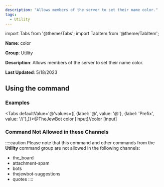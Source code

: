 ```yaml
---
description: "Allows members of the server to set their name color."
tags:
  - Utility
---
```

import Tabs from '@theme/Tabs';
import TabItem from '@theme/TabItem';

**Name**: color

**Group**: Utility

**Description**: Allows members of the server to set their name color.

**Last Updated**: 5/18/2023

## Using the command

### Examples
<Tabs defaultValue='@'values={[ {label: '@', value: '@'}, {label: 'Prefix', value: '//'},]}><TabItem value='@'>@TheJewBot color [input]</TabItem><TabItem value='//'>//color [input]</TabItem></Tabs>

### Command Not Allowed in these Channels
::::caution Please note that this command and other commands from the **Utility** command group are not allowed in the following channels:
- the_board
- attachment-spam
- bots
- thejewbot-suggestions
- quotes
::::